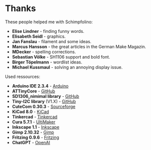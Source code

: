 # Thanks

These people helped me with Schimpfolino:
 - **Elise Lindner** - finding funny words.
 - **Elisabeth Seidl** - graphics. 
 - **Jan Fanslau** - filament and some ideas.
 - **Marcus Hansson** - the great articles in the German Make Magazin.
 - **MDecker** - spelling corrections.
 - **Sebastian Völke** - SH1106 support and bold font.
 - **Birger Töpelmann** - wordlist ideas.
 - **Michael Kussmaul** - solving an annoying display issue.  
  
Used ressources:  
  
- **Arduino IDE 2.3.4** - [Arduino](http://www.arduino.cc)  
- **ATTinyCore** - [GitHub](https://github.com/SpenceKonde/ATTinyCore)
- **SD1306_nimimal library** - [GitHub](https://github.com/kirknorthrop/SSD1306_minimal)
- **Tiny-I2C library** (V1.X) - [GitHub](https://github.com/technoblogy/tiny-i2c)  
- **CuteCom 0.30.3** - [Sourceforge](https://cutecom.sourceforge.net/)
- **KiCad 8.0** - [KiCad](https://www.kicad.org)
- **Tinkercad** - [Tinkercad](https://www.tinkercad.com)
- **Cura 5.7.1** - [UltiMaker](https://ultimaker.com/de/software/ultimaker-cura)
- **Inkscape 1.1** - [Inkscape](https://inkscape.org)
- **Gimp 2.10.32** - [Gimp](https://www.gimp.org)
- **Fritzing 0.9.6** - [Fritzing](https://fritzing.org)  
- **ChatGPT** - [OpenAI](https://chatopenai.de/)  
